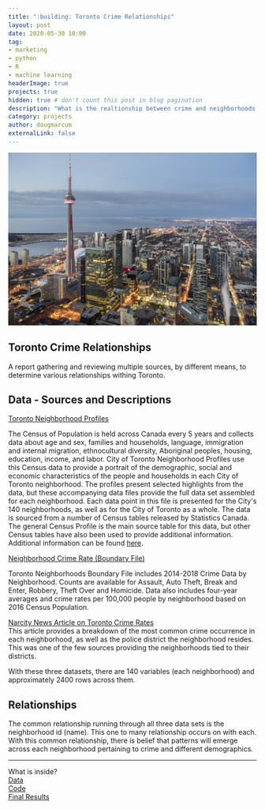 ```yaml
---
title: ":building: Toronto Crime Relationships"
layout: post
date: 2020-05-30 10:00
tag: 
- marketing
- python
- R
- machine learning
headerImage: true
projects: true
hidden: true # don't count this post in blog pagination
description: "What is the realtionship between crime and neighborhoods in Toronto"
category: projects
author: dougmarcum
externalLink: false
---
```


![Screenshot](/assets/images/toronto.jpg)

## Toronto Crime Relationships   

A report gathering and reviewing multiple sources, by different means, to determine various relationships withing Toronto.  

## Data - Sources and Descriptions  

[Toronto Neighborhood Profiles](https://open.toronto.ca/dataset/neighbourhood-profiles/)  

The Census of Population is held across Canada every 5 years and collects data about age and sex, families and households, language, immigration and internal 
migration, ethnocultural diversity, Aboriginal peoples, housing, education, income, and labor. City of Toronto Neighborhood Profiles use this Census data to 
provide a portrait of the demographic, social and economic characteristics of the people and households in each City of Toronto neighborhood. The profiles present 
selected highlights from the data, but these accompanying data files provide the full data set assembled for each neighborhood. Each data point in this file is 
presented for the City's 140 neighborhoods, as well as for the City of Toronto as a whole. The data is sourced from a number of Census tables released by 
Statistics Canada. The general Census Profile is the main source table for this data, but other Census tables have also been used to provide additional information.
Additional information can be found [here](https://www.toronto.ca/city-government/data-research-maps/neighbourhoods-communities/neighbourhood-profiles/).  

[Neighborhood Crime Rate (Boundary File)](https://data.torontopolice.on.ca/datasets/af500b5abb7240399853b35a2362d0c0_0?geometry=-80.685%2C43.542%2C-78.072%2C43.890)  

Toronto Neighborhoods Boundary File includes 2014-2018 Crime Data by Neighborhood. Counts are available for Assault, Auto Theft, Break and Enter, Robbery, Theft Over
and Homicide. Data also includes four-year averages and crime rates per 100,000 people by neighborhood based on 2016 Census Population.  

[Narcity News Article on Toronto Crime Rates](https://www.narcity.com/ca/on/toronto/news/toronto-neighbourhoods-ranked-by-how-dangerous-they-are-right-now-based-on-2018-crime-rates)  
This article provides a breakdown of the most common crime occurrence in each neighborhood, as well as the police district the neighborhood resides. This was one
of the few sources providing the neighborhoods tied to their districts.  

With these three datasets, there are 140 variables (each neighborhood) and approximately 2400 rows across them.  

## Relationships

The common relationship running through all three data sets is the neighborhood id (name). This one to many relationship occurs on with each. With this common
relationship, there is belief that patterns will emerge across each neighborhood pertaining to crime and different demographics.  

---

What is inside?  
[Data](https://github.com/MarcumDoug/Toronto_Crime_Relationships/tree/master/Data)  
[Code](https://github.com/MarcumDoug/Toronto_Crime_Relationships/tree/master/Code)   
[Final Results](https://github.com/MarcumDoug/Toronto_Crime_Relationships/blob/master/Code/Marcum_Doug_Milestone_5.ipynb)
